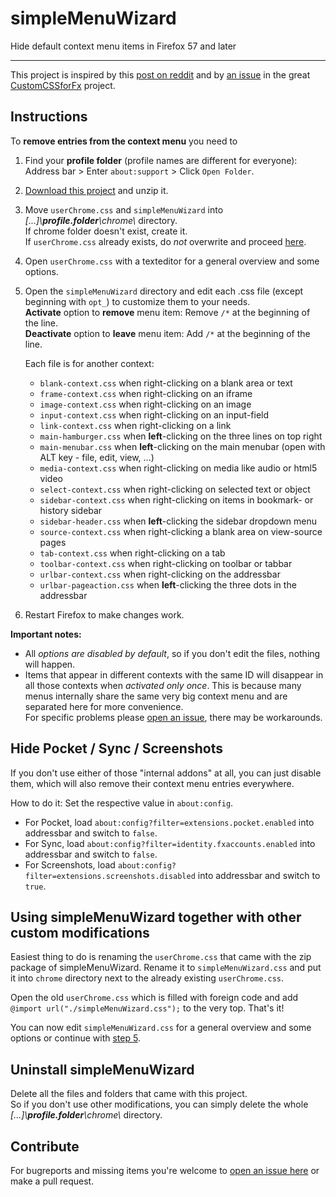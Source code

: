 # simpleMenuWizard

Hide default context menu items in Firefox 57 and later

---

This project is inspired by this [post on reddit](https://www.reddit.com/r/firefox/comments/7dvtw0/guide_how_to_edit_your_context_menu/) and by [an issue](https://github.com/Aris-t2/CustomCSSforFx/issues/76) in the great [CustomCSSforFx](https://github.com/Aris-t2/CustomCSSforFx/issues/2) project.

## Instructions

To **remove entries from the context menu** you need to

1. Find your **profile folder** (profile names are different for everyone):  
   Address bar > Enter `about:support` > Click `Open Folder`.

2. [Download this project](https://github.com/stonecrusher/simpleMenuWizard/archive/master.zip) and unzip it.

3. Move `userChrome.css` and `simpleMenuWizard` into *[...]\\**profile.folder**\chrome\\* directory.  
   If chrome folder doesn't exist, create it.  
   If `userChrome.css` already exists, do *not* overwrite and proceed [here](https://github.com/stonecrusher/simpleMenuWizard#using-simplemenuwizard-together-with-other-custom-modifications).

4. Open `userChrome.css` with a texteditor for a general overview and some options.

5. Open the `simpleMenuWizard` directory and edit each .css file (except beginning with `opt_`) to customize them to your needs.  
  **Activate** option to **remove** menu item: Remove `/*` at the beginning of the line.  
  **Deactivate** option to **leave** menu item: Add `/*` at the beginning of the line.

    Each file is for another context:

    * `blank-context.css`	when right-clicking on a blank area or text
    * `frame-context.css` when right-clicking on an iframe
    * `image-context.css` when right-clicking on an image
    * `input-context.css` when right-clicking on an input-field
    * `link-context.css` when right-clicking on a link
    * `main-hamburger.css` when **left**-clicking on the three lines on top right
    * `main-menubar.css` when **left**-clicking on the main menubar (open with ALT key - file, edit, view, ...)
    * `media-context.css` when right-clicking on media like audio or html5 video
    * `select-context.css` when right-clicking on selected text or object
    * `sidebar-context.css` when right-clicking on items in bookmark- or history sidebar
    * `sidebar-header.css` when **left**-clicking the sidebar dropdown menu
    * `source-context.css` when right-clicking a blank area on view-source pages
    * `tab-context.css` when right-clicking on a tab
    * `toolbar-context.css` when right-clicking on toolbar or tabbar
    * `urlbar-context.css` when right-clicking on the addressbar
    * `urlbar-pageaction.css` when **left**-clicking the three dots in the addressbar

6. Restart Firefox to make changes work.

**Important notes:**
 * All *options are disabled by default*, so if you don't edit the files, nothing will happen.
 * Items that appear in different contexts with the same ID will disappear in all those contexts when *activated only once*. This is because many menus internally share the same very big context menu and are separated here for more convenience.  
   For specific problems please [open an issue](https://github.com/stonecrusher/simpleMenuWizard/issues), there may be workarounds.

## Hide Pocket / Sync / Screenshots
If you don't use either of those "internal addons" at all, you can just disable them, which will also remove their context menu entries everywhere.

How to do it: Set the respective value in `about:config`.

- For Pocket, load `about:config?filter=extensions.pocket.enabled` into addressbar and switch to `false`.
- For Sync, load `about:config?filter=identity.fxaccounts.enabled` into addressbar and switch to `false`.
- For Screenshots, load `about:config?filter=extensions.screenshots.disabled` into addressbar and switch to `true`.

## Using simpleMenuWizard together with other custom modifications

Easiest thing to do is renaming the `userChrome.css` that came with the zip package of simpleMenuWizard.
Rename it to `simpleMenuWizard.css` and put it into `chrome` directory next to the already existing `userChrome.css`.

Open the old `userChrome.css` which is filled with foreign code and add `@import url("./simpleMenuWizard.css");` to the very top. That's it!

You can now edit `simpleMenuWizard.css` for a general overview and some options or continue with [step 5](https://github.com/stonecrusher/simpleMenuWizard#instructions).

## Uninstall simpleMenuWizard

Delete all the files and folders that came with this project.  
So if you don't use other modifications, you can simply delete the whole *[...]\\**profile.folder**\chrome\\* directory.

## Contribute
For bugreports and missing items you're welcome to [open an issue here](https://github.com/stonecrusher/simpleMenuWizard/issues) or make a pull request.
